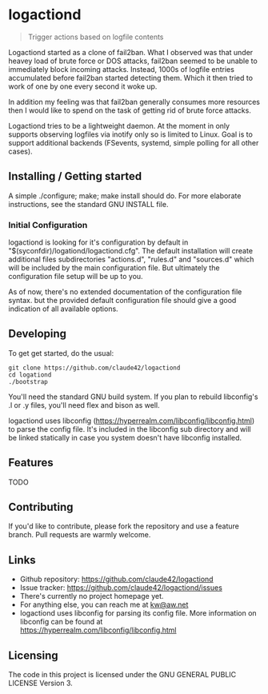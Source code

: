 # logactiond
> Trigger actions based on logfile contents

Logactiond started as a clone of fail2ban. What I observed was that under
heavey load of brute force or DOS attacks, fail2ban seemed to be unable to
immediately block incoming attacks. Instead, 1000s of logfile entries
accumulated before fail2ban started detecting them. Which it then tried to
work of one by one every second it woke up.

In addition my feeling was that fail2ban generally consumes more resources
then I would like to spend on the task of getting rid of brute force attacks.

Logactiond tries to be a lightweight daemon. At the moment in only supports
observing logfiles via inotify only so is limited to Linux. Goal is to support
additional backends (FSevents, systemd, simple polling for all other cases).

## Installing / Getting started

A simple ./configure; make; make install should do. For more elaborate
instructions, see the standard GNU INSTALL file.

### Initial Configuration

logactiond is looking for it's configuration by default in
"$(syconfdir)/logationd/logactiond.cfg". The default installation will create
additional files subdirectories "actions.d", "rules.d" and "sources.d" which
will be included by the main configuration file. But ultimately the
configuration file setup will be up to you.

As of now, there's no extended documentation of the configuration file syntax.
but the provided default configuration file should give a good indication of
all available options.

## Developing

To get get started, do the usual:

```shell
git clone https://github.com/claude42/logactiond
cd logationd
./bootstrap
```
You'll need the standard GNU build system. If you plan to rebuild libconfig's
.l or .y files, you'll need flex and bison as well.

logactiond uses libconfig (https://hyperrealm.com/libconfig/libconfig.html)
to parse the config file. It's included in the libconfig sub directory and
will be linked statically in case you system doesn't have libconfig installed.

## Features

TODO


## Contributing

If you'd like to contribute, please fork the repository and use a feature
branch. Pull requests are warmly welcome.


## Links

- Github repository: https://github.com/claude42/logactiond
- Issue tracker: https://github.com/claude42/logactiond/issues
- There's currently no project homepage yet.
- For anything else, you can reach me at kw@aw.net
- logactiond uses libconfig for parsing its config file. More information on
  libconfig can be found at https://hyperrealm.com/libconfig/libconfig.html


## Licensing

The code in this project is licensed under the GNU GENERAL PUBLIC LICENSE
Version 3. 
